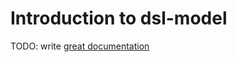 # Introduction to dsl-model

TODO: write [great documentation](http://jacobian.org/writing/what-to-write/)
